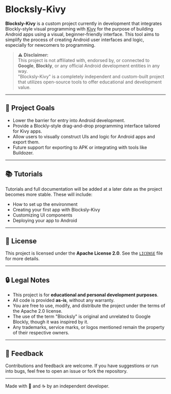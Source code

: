 # Blocksly-Kivy

**Blocksly-Kivy** is a custom project currently in development that integrates Blockly-style visual programming with [Kivy](https://kivy.org/) for the purpose of building Android apps using a visual, beginner-friendly interface. This tool aims to simplify the process of creating Android user interfaces and logic, especially for newcomers to programming.

> ⚠️ **Disclaimer:**  
> This project is not affiliated with, endorsed by, or connected to **Google**, **Blockly**, or any official Android development entities in any way.  
> "Blocksly-Kivy" is a completely independent and custom-built project that utilizes open-source tools to offer educational and development value.

---

## 🚀 Project Goals

- Lower the barrier for entry into Android development.
- Provide a Blockly-style drag-and-drop programming interface tailored for Kivy apps.
- Allow users to visually construct UIs and logic for Android apps and export them.
- Future support for exporting to APK or integrating with tools like Buildozer.

---

## 📚 Tutorials

Tutorials and full documentation will be added at a later date as the project becomes more stable. These will include:
- How to set up the environment
- Creating your first app with Blocksly-Kivy
- Customizing UI components
- Deploying your app to Android

---

## 📝 License

This project is licensed under the **Apache License 2.0**. See the [`LICENSE`](./LICENSE) file for more details.

---

## 🔒 Legal Notes

- This project is for **educational and personal development purposes**.
- All code is provided **as-is**, without any warranty.  
- You are free to use, modify, and distribute the project under the terms of the Apache 2.0 license.
- The use of the term "Blocksly" is original and unrelated to Google Blockly, though it was inspired by it.  
- Any trademarks, service marks, or logos mentioned remain the property of their respective owners.

---

## 💬 Feedback

Contributions and feedback are welcome. If you have suggestions or run into bugs, feel free to open an issue or fork the repository.

---

Made with 🧠 and ☕ by an independent developer.
